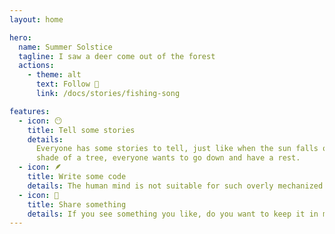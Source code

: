 ```yaml
---
layout: home

hero:
  name: Summer Solstice
  tagline: I saw a deer come out of the forest
  actions:
    - theme: alt
      text: Follow 🦌
      link: /docs/stories/fishing-song

features:
  - icon: 😶
    title: Tell some stories
    details:
      Everyone has some stories to tell, just like when the sun falls on the
      shade of a tree, everyone wants to go down and have a rest.
  - icon: 🪶
    title: Write some code
    details: The human mind is not suitable for such overly mechanized thinking, but it also emits some interest sometimes.
  - icon: 🐝
    title: Share something
    details: If you see something you like, do you want to keep it in mind?
---
```

